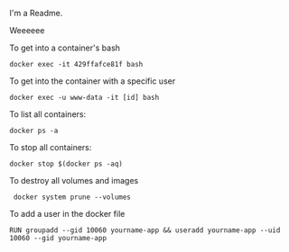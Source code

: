 I'm a Readme.

Weeeeee

To get into a container's bash

```
docker exec -it 429ffafce81f bash
```

To get into the container with a specific user

```
docker exec -u www-data -it [id] bash
```

To list all containers:

```docker ps -a```

To stop all containers:


```docker stop $(docker ps -aq)```


To destroy all volumes and images

``` docker system prune --volumes```


To add a user in the docker file
```
RUN groupadd --gid 10060 yourname-app && useradd yourname-app --uid 10060 --gid yourname-app
```